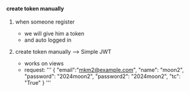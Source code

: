 #### create token manually
1. when someone register
    - we will give him a token
    - and auto logged in

2. create token manually --> Simple JWT
    - works on views
    - request:
    '''
        {
            "email":"mkm2@example.com",
            "name": "moon2",
            "password": "2024moon2",
            "password2": "2024moon2",
            "tc": "True"
        }
    '''
